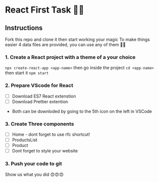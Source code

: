 # React First Task 💃🏻


## Instructions

Fork this repo and clone it then start working your magic
To make things easier 4 data files are provided, you can use any of them 🙏🏼

### 1. Create a React project with a theme of a your choice
`npx create-react-app <app-name>`
then go inside the project `cd <app-name>`
then start it `npm start`
### 2. Prepare VScode for React
- [ ] Download ES7 React extenstion
- [ ] Download Prettier extention
- Both can be downloded by going to the 5th icon on the left in VSCode
### 3. Create Three components 
- [ ] Home - dont forget to use rfc shortcut!
- [ ] ProductsList
- [ ] Product 
- [ ] Dont forget to style your website

### 3. Push your code to git 
Show us what you did 😍😍😍
